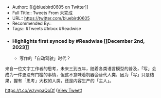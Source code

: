 - Author:: [[@bluebird0605 on Twitter]]
- Full Title:: Tweets From 未完成
- URL:: https://twitter.com/bluebird0605
- Recommended By::
- Tags:: #Tweets #Inbox #Readwise
- ### Highlights first synced by #Readwise [[December 2nd, 2023]]
    - 写作的「自动驾驶」时代？ 

来自一位文字工作者的思考，未来三到五年，随着各类语言模型的普及，「写」会成为一件更没有门槛的事情，但这不意味着机器会替代人类，因为「写」只是结果，握有「思考」大权的人类，还是内容生产的「主人」。

https://t.co/wzvypaQoDf ([View Tweet](https://twitter.com/bluebird0605/status/1602913135756988421))
